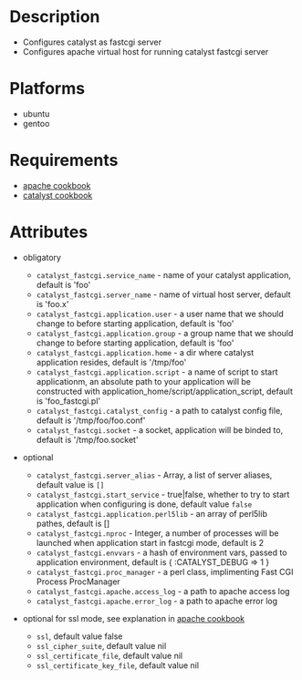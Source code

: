 # Description
- Configures catalyst as fastcgi server 
- Configures apache virtual host for running catalyst fastcgi server

# Platforms
- ubuntu
- gentoo

# Requirements
- [apache cookbook](https://github.com/melezhik/cookbooks/tree/master/catalyst)
- [catalyst cookbook](https://github.com/melezhik/cookbooks/tree/master/catalyst)

# Attributes
* obligatory
    * `catalyst_fastcgi.service_name` - name of your catalyst application, default is 'foo'
    * `catalyst_fastcgi.server_name` - name of virtual host server, default is 'foo.x'
    * `catalyst_fastcgi.application.user` - a user name that we should change to before starting application, default is 'foo'
    * `catalyst_fastcgi.application.group` - a group name that we should change to before starting application, default is 'foo'
    * `catalyst_fastcgi.application.home` - a dir where catalyst application resides, default is '/tmp/foo'
    * `catalyst_fastcgi.application.script` - a name of script to start applicationm, an absolute path to your application  will be constructed with application_home/script/application_script, default is 'foo_fastcgi.pl'
    * `catalyst_fastcgi.catalyst_config` - a path to catalyst config file, default is '/tmp/foo/foo.conf'
    * `catalyst_fastcgi.socket` - a socket, application will be binded to, default is '/tmp/foo.socket'
* optional
    * `catalyst_fastcgi.server_alias` - Array, a list of server aliases, default value is `[]`
    * `catalyst_fastcgi.start_service` - true|false, whether to try to start application when configuring is done, default value `false`
    * `catalyst_fastcgi.application.perl5lib` - an array of perl5lib pathes, default is []
    * `catalyst_fastcgi.nproc` - Integer, a number of processes will be launched when application start in fastcgi mode, default is 2
    * `catalyst_fastcgi.envvars` - a hash of environment vars, passed to application environment, default is { :CATALYST_DEBUG => 1 }
    * `catalyst_fastcgi.proc_manager` - a perl class, implimenting Fast CGI Process ProcManager
    * `catalyst_fastcgi.apache.access_log` - a path to apache access log
    * `catalyst_fastcgi.apache.error_log` - a path to apache error log
    
* optional for ssl mode, see explanation in [apache cookbook](https://github.com/melezhik/cookbooks/tree/master/apache)
    * `ssl`, default value false
    * `ssl_cipher_suite`, default value nil
    * `ssl_certificate_file`, default value nil
    * `ssl_certificate_key_file`, default value nil
    

